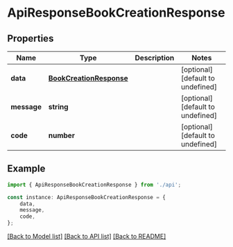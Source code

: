 # ApiResponseBookCreationResponse


## Properties

Name | Type | Description | Notes
------------ | ------------- | ------------- | -------------
**data** | [**BookCreationResponse**](BookCreationResponse.md) |  | [optional] [default to undefined]
**message** | **string** |  | [optional] [default to undefined]
**code** | **number** |  | [optional] [default to undefined]

## Example

```typescript
import { ApiResponseBookCreationResponse } from './api';

const instance: ApiResponseBookCreationResponse = {
    data,
    message,
    code,
};
```

[[Back to Model list]](../README.md#documentation-for-models) [[Back to API list]](../README.md#documentation-for-api-endpoints) [[Back to README]](../README.md)
